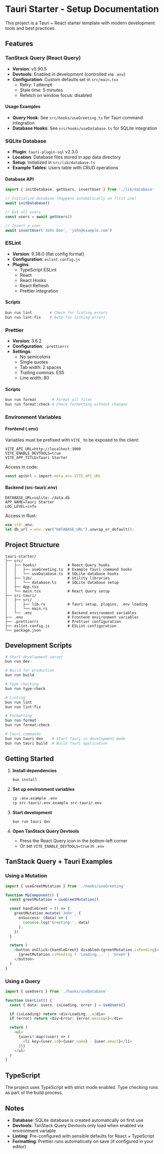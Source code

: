 # Tauri Starter - Setup Documentation

This project is a Tauri + React starter template with modern development tools and best practices.

## Features

### TanStack Query (React Query)
- **Version**: v5.90.5
- **Devtools**: Enabled in development (controlled via `.env`)
- **Configuration**: Custom defaults set in `src/main.tsx`
  - Retry: 1 attempt
  - Stale time: 5 minutes
  - Refetch on window focus: disabled

#### Usage Examples
- **Query Hook**: See `src/hooks/useGreeting.ts` for Tauri command integration
- **Database Hooks**: See `src/hooks/useDatabase.ts` for SQLite integration

### SQLite Database
- **Plugin**: `tauri-plugin-sql` v2.3.0
- **Location**: Database files stored in app data directory
- **Setup**: Initialized in `src/lib/database.ts`
- **Example Tables**: Users table with CRUD operations

#### Database API
```typescript
import { initDatabase, getUsers, insertUser } from './lib/database'

// Initialize database (happens automatically on first use)
await initDatabase()

// Get all users
const users = await getUsers()

// Insert a user
await insertUser('John Doe', 'john@example.com')
```

### ESLint
- **Version**: 9.38.0 (flat config format)
- **Configuration**: `eslint.config.js`
- **Plugins**:
  - TypeScript ESLint
  - React
  - React Hooks
  - React Refresh
  - Prettier integration

#### Scripts
```bash
bun run lint        # Check for linting errors
bun run lint:fix    # Auto-fix linting errors
```

### Prettier
- **Version**: 3.6.2
- **Configuration**: `.prettierrc`
- **Settings**:
  - No semicolons
  - Single quotes
  - Tab width: 2 spaces
  - Trailing commas: ES5
  - Line width: 80

#### Scripts
```bash
bun run format       # Format all files
bun run format:check # Check formatting without changes
```

### Environment Variables

#### Frontend (.env)
Variables must be prefixed with `VITE_` to be exposed to the client:

```env
VITE_API_URL=http://localhost:3000
VITE_ENABLE_DEVTOOLS=true
VITE_APP_TITLE=Tauri Starter
```

Access in code:
```typescript
const apiUrl = import.meta.env.VITE_API_URL
```

#### Backend (src-tauri/.env)
```env
DATABASE_URL=sqlite:./data.db
APP_NAME=Tauri Starter
LOG_LEVEL=info
```

Access in Rust:
```rust
use std::env;
let db_url = env::var("DATABASE_URL").unwrap_or_default();
```

## Project Structure

```
tauri-starter/
├── src/
│   ├── hooks/              # React Query hooks
│   │   ├── useGreeting.ts  # Example Tauri command hooks
│   │   └── useDatabase.ts  # SQLite database hooks
│   ├── lib/                # Utility libraries
│   │   └── database.ts     # SQLite database setup
│   ├── App.tsx
│   └── main.tsx            # React Query setup
├── src-tauri/
│   ├── src/
│   │   ├── lib.rs          # Tauri setup, plugins, .env loading
│   │   └── main.rs
│   └── .env                # Backend environment variables
├── .env                    # Frontend environment variables
├── .prettierrc             # Prettier configuration
├── eslint.config.js        # ESLint configuration
└── package.json
```

## Development Scripts

```bash
# Start development server
bun run dev

# Build for production
bun run build

# Type checking
bun run type-check

# Linting
bun run lint
bun run lint:fix

# Formatting
bun run format
bun run format:check

# Tauri commands
bun run tauri dev    # Start Tauri in development mode
bun run tauri build  # Build Tauri application
```

## Getting Started

1. **Install dependencies**
   ```bash
   bun install
   ```

2. **Set up environment variables**
   ```bash
   cp .env.example .env
   cp src-tauri/.env.example src-tauri/.env
   ```

3. **Start development**
   ```bash
   bun run tauri dev
   ```

4. **Open TanStack Query Devtools**
   - Press the React Query icon in the bottom-left corner
   - Or set `VITE_ENABLE_DEVTOOLS=true` in `.env`

## TanStack Query + Tauri Examples

### Using a Mutation
```typescript
import { useGreetMutation } from './hooks/useGreeting'

function MyComponent() {
  const greetMutation = useGreetMutation()

  const handleGreet = () => {
    greetMutation.mutate('John', {
      onSuccess: (data) => {
        console.log('Greeting:', data)
      },
    })
  }

  return (
    <button onClick={handleGreet} disabled={greetMutation.isPending}>
      {greetMutation.isPending ? 'Loading...' : 'Greet'}
    </button>
  )
}
```

### Using a Query
```typescript
import { useUsers } from './hooks/useDatabase'

function UserList() {
  const { data: users, isLoading, error } = useUsers()

  if (isLoading) return <div>Loading...</div>
  if (error) return <div>Error: {error.message}</div>

  return (
    <ul>
      {users?.map((user) => (
        <li key={user.id}>{user.name} - {user.email}</li>
      ))}
    </ul>
  )
}
```

## TypeScript

The project uses TypeScript with strict mode enabled. Type checking runs as part of the build process.

## Notes

- **Database**: SQLite database is created automatically on first use
- **Devtools**: TanStack Query Devtools only load when enabled via environment variable
- **Linting**: Pre-configured with sensible defaults for React + TypeScript
- **Formatting**: Prettier runs automatically on save (if configured in your editor)
